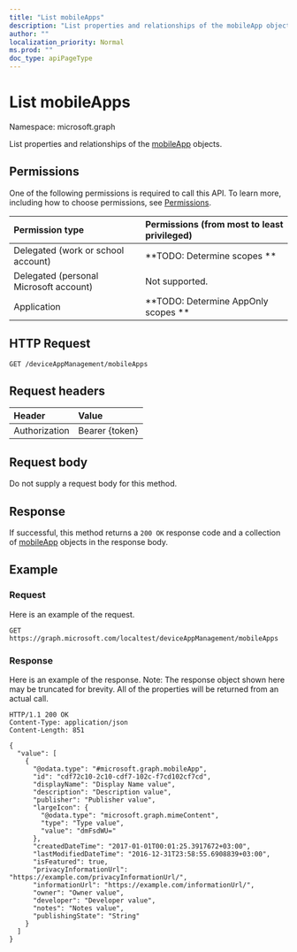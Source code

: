 ```yaml
---
title: "List mobileApps"
description: "List properties and relationships of the mobileApp objects."
author: ""
localization_priority: Normal
ms.prod: ""
doc_type: apiPageType
---
```


# List mobileApps

Namespace: microsoft.graph

List properties and relationships of the [mobileApp](../resources/mobileapp.md) objects.

## Permissions
One of the following permissions is required to call this API. To learn more, including how to choose permissions, see [Permissions](/concepts/permissions-reference.md).

|Permission type|Permissions (from most to least privileged)|
|:---|:---|
|Delegated (work or school account)|**TODO: Determine scopes **|
|Delegated (personal Microsoft account)|Not supported.|
|Application|**TODO: Determine AppOnly scopes **|

## HTTP Request
<!-- {
  "blockType": "ignored"
}
-->
``` http
GET /deviceAppManagement/mobileApps
```

## Request headers
|Header|Value|
|:---|:---|
|Authorization|Bearer {token}|

## Request body
Do not supply a request body for this method.

## Response
If successful, this method returns a `200 OK` response code and a collection of [mobileApp](../resources/mobileapp.md) objects in the response body.

## Example

### Request
Here is an example of the request.
<!-- {
  "blockType": "request",
  "name": "get_mobileapp"
}
-->
``` http
GET https://graph.microsoft.com/localtest/deviceAppManagement/mobileApps
```

### Response
Here is an example of the response. Note: The response object shown here may be truncated for brevity. All of the properties will be returned from an actual call.
<!-- {
  "blockType": "response",
  "truncated": true,
  "@odata.type": "collection(microsoft.graph.mobileapp)"
}
-->
``` http
HTTP/1.1 200 OK
Content-Type: application/json
Content-Length: 851

{
  "value": [
    {
      "@odata.type": "#microsoft.graph.mobileApp",
      "id": "cdf72c10-2c10-cdf7-102c-f7cd102cf7cd",
      "displayName": "Display Name value",
      "description": "Description value",
      "publisher": "Publisher value",
      "largeIcon": {
        "@odata.type": "microsoft.graph.mimeContent",
        "type": "Type value",
        "value": "dmFsdWU="
      },
      "createdDateTime": "2017-01-01T00:01:25.3917672+03:00",
      "lastModifiedDateTime": "2016-12-31T23:58:55.6908839+03:00",
      "isFeatured": true,
      "privacyInformationUrl": "https://example.com/privacyInformationUrl/",
      "informationUrl": "https://example.com/informationUrl/",
      "owner": "Owner value",
      "developer": "Developer value",
      "notes": "Notes value",
      "publishingState": "String"
    }
  ]
}
```


